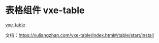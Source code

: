 # 表格组件 vxe-table

[vxe-table](https://github.com/xuliangzhan/vxe-table)

文档：https://xuliangzhan.com/vxe-table/index.html#/table/start/install
